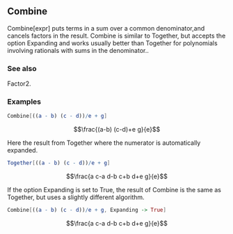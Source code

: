 ##  Combine 

Combine[expr] puts terms in a sum over a common denominator,and cancels factors in the result. Combine is similar to Together, but accepts the option Expanding and works usually better than Together for polynomials involving rationals with sums in the denominator..

###  See also 

Factor2.

###  Examples 

```mathematica
Combine[((a - b) (c - d))/e + g]
```

$$\frac{(a-b) (c-d)+e g}{e}$$

Here the result from Together where the numerator is automatically expanded.

```mathematica
Together[((a - b) (c - d))/e + g]
```

$$\frac{a c-a d-b c+b d+e g}{e}$$

If the option Expanding is set to True, the result of Combine is the same as Together, but uses a slightly different algorithm.

```mathematica
Combine[((a - b) (c - d))/e + g, Expanding -> True]
```

$$\frac{a c-a d-b c+b d+e g}{e}$$